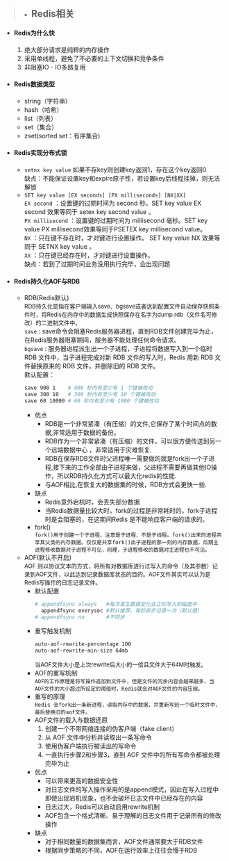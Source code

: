 >- ## Redis相关
> 
- #### Redis为什么快
  1. 绝大部分请求是纯粹的内存操作
  2. 采用单线程，避免了不必要的上下文切换和竞争条件
  3. 非阻塞IO - IO多路复用
  
- #### Redis数据类型
  - string（字符串）
  - hash（哈希）
  - list（列表）
  - set（集合）
  - zset(sorted set：有序集合)

- #### Redis实现分布式锁
  - `setnx key value`
    如果不存key则创建key返回1，存在这个key返回0  
    缺点：不能保证设置key和expire原子性，若设置key后线程挂掉，则无法解锁
  - `SET key value [EX seconds] [PX milliseconds] [NX|XX]`  
    `EX second` ：设置键的过期时间为 second 秒。SET key value EX second 效果等同于 setex key second value 。  
    `PX millisecond` ：设置键的过期时间为 millisecond 毫秒。SET key   value PX millisecond效果等同于PSETEX key millisecond value。  
    `NX` ：只在键不存在时，才对键进行设置操作。 SET key value NX 效果等同于 SETNX key value 。  
    `XX` ：只在键已经存在时，才对键进行设置操作。  
    缺点：若到了过期时间业务没用执行完毕，会出现问题
- #### Redis持久化AOF与RDB
  - RDB(Redis默认)  
    <font size=2>RDB持久化是指在客户端输入save、bgsave或者达到配置文件自动保存快照条件时，将Redis在内存中的数据生成快照保存在名字为dump.rdb（文件名可修改）的二进制文件中。</font>  
    `save` : save命令会阻塞Redis服务器进程，直到RDB文件创建完毕为止，在Redis服务器阻塞期间，服务器不能处理任何命令请求。  
    `bgsave` : 服务器进程派生出一个子进程，子进程将数据写入到一个临时 RDB 文件中，当子进程完成对新 RDB 文件的写入时，Redis 用新 RDB 文件替换原来的 RDB 文件，并删除旧的 RDB 文件。  
    默认配置：
    ```sh
    save 900 1    # 900 秒内有至少有 1 个键被改动
    save 300 10   # 300 秒内有至少有 10 个键被改动
    save 60 10000 # 60 秒内有至少有 1000 个键被改动
    ```
    - 优点
      - RDB是一个非常紧凑（有压缩）的文件,它保存了某个时间点的数据,非常适用于数据的备份。
      - RDB作为一个非常紧凑（有压缩）的文件，可以很方便传送到另一个远端数据中心 ，非常适用于灾难恢复.
      - RDB在保存RDB文件时父进程唯一需要做的就是fork出一个子进程,接下来的工作全部由子进程来做，父进程不需要再做其他IO操作，所以RDB持久化方式可以最大化redis的性能.
      - 与AOF相比,在恢复大的数据集的时候，RDB方式会更快一些.
    - 缺点
      - Redis意外宕机时，会丢失部分数据
      - 当Redis数据量比较大时，fork的过程是非常耗时的，fork子进程时是会阻塞的，在这期间Redis 是不能响应客户端的请求的。
    - fork()  
      `fork()用于创建一个子进程，注意是子进程，不是子线程。fork()出来的进程共享其父类的内存数据。仅仅是共享fork()出子进程的那一刻的内存数据，后期主进程修改数据对子进程不可见，同理，子进程修改的数据对主进程也不可见。`
  - AOF(默认不开启)   
    <font size=2>AOF 则以协议文本的方式，将所有对数据库进行过写入的命令（及其参数）记录到AOF文件，以此达到记录数据库状态的目的。AOF文件其实可以认为是Redis写操作的日志记录文件。</font>
    - 默认配置  
      ```sh
      # appendfsync always   #每次发生数据变化会立刻写入到磁盘中
        appendfsync everysec #默认推荐，每秒异步记录一次（默认值）
      # appendfsync no       #不同步
      ```
    - 重写触发机制
      ```sh
      auto-aof-rewrite-percentage 100
      auto-aof-rewrite-min-size 64mb
      ```
      <font size=2>当AOF文件大小是上次rewrite后大小的一倍且文件大于64M时触发。</font>
    - AOF的重写机制  
      `AOF的工作原理是将写操作追加到文件中，但是文件的冗余内容会越来越多，当AOF文件的大小超过所设定的阈值时，Redis就会对AOF文件的内容压缩。`
    - 重写的原理  
      `Redis 会fork出一条新进程，读取内存中的数据，并重新写到一个临时文件中，最后替换旧的aof文件。`
    - AOF文件的载入与数据还原
      1. 创建一个不带网络连接的伪客户端（fake client）
      2. 从 AOF 文件中分析并读取出一条写命令
      3. 使用伪客户端执行被读出的写命令
      4. 一直执行步骤2和步骤3，直到 AOF 文件中的所有写命令都被处理完毕为止
    - 优点
      - 可以带来更高的数据安全性
      - 对日志文件的写入操作采用的是append模式，因此在写入过程中即使出现宕机现象，也不会破坏日志文件中已经存在的内容
      - 日志过大，Redis可以自动启用rewrite机制
      - AOF包含一个格式清晰、易于理解的日志文件用于记录所有的修改操作
    - 缺点
      - 对于相同数量的数据集而言，AOF文件通常要大于RDB文件
      - 根据同步策略的不同，AOF在运行效率上往往会慢于RDB